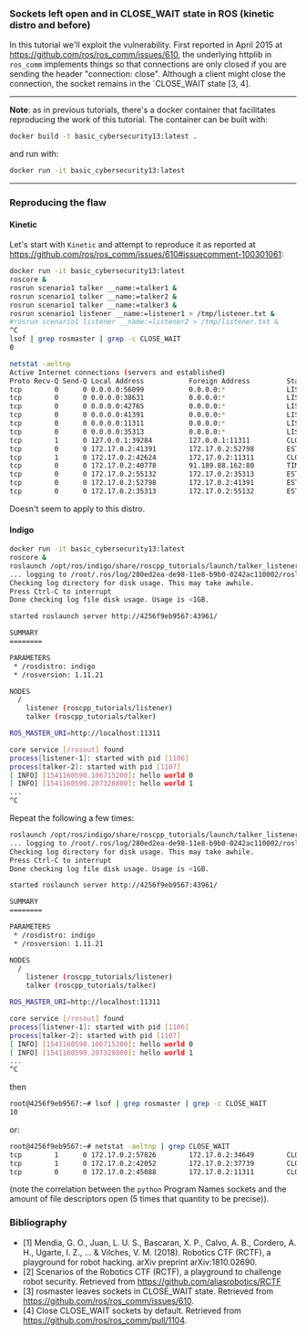 ### Sockets left open and in CLOSE_WAIT state in ROS (kinetic distro and before)

In this tutorial we'll exploit the vulnerability. First reported in April 2015 at https://github.com/ros/ros_comm/issues/610, the underlying httplib in `ros_comm` implements things so that connections are only closed if you are sending the header "connection: close". Although a client might close the connection, the socket remains in the `CLOSE_WAIT state [3, 4].

----

**Note**: as in previous tutorials, there's a docker container that facilitates reproducing the work of this tutorial. The container can be built with:
```bash
docker build -t basic_cybersecurity13:latest .
```
and run with:
```bash
docker run -it basic_cybersecurity13:latest
```

----

### Reproducing the flaw

#### Kinetic
Let's start with `Kinetic` and attempt to reproduce it as reported at https://github.com/ros/ros_comm/issues/610#issuecomment-100301061:
```bash
docker run -it basic_cybersecurity13:latest
roscore &
rosrun scenario1 talker __name:=talker1 &
rosrun scenario1 talker __name:=talker2 &
rosrun scenario1 talker __name:=talker3 &
rosrun scenario1 listener __name:=listener1 > /tmp/listener.txt &
#rosrun scenario1 listener __name:=listener2 > /tmp/listener.txt &
^C
lsof | grep rosmaster | grep -c CLOSE_WAIT
0
```

```bash
netstat -aeltnp
Active Internet connections (servers and established)
Proto Recv-Q Send-Q Local Address           Foreign Address         State       User       Inode       PID/Program name
tcp        0      0 0.0.0.0:56099           0.0.0.0:*               LISTEN      0          23498       61/rosout
tcp        0      0 0.0.0.0:38631           0.0.0.0:*               LISTEN      0          19433       38/python
tcp        0      0 0.0.0.0:42765           0.0.0.0:*               LISTEN      0          24679       89/talker
tcp        0      0 0.0.0.0:41391           0.0.0.0:*               LISTEN      0          24676       89/talker
tcp        0      0 0.0.0.0:11311           0.0.0.0:*               LISTEN      0          20153       48/python
tcp        0      0 0.0.0.0:35313           0.0.0.0:*               LISTEN      0          23501       61/rosout
tcp        1      0 127.0.0.1:39284         127.0.0.1:11311         CLOSE_WAIT  0          24696       89/talker
tcp        0      0 172.17.0.2:41391        172.17.0.2:52798        ESTABLISHED 0          25659       89/talker
tcp        1      0 172.17.0.2:42624        172.17.0.2:11311        CLOSE_WAIT  0          23521       61/rosout
tcp        0      0 172.17.0.2:40778        91.189.88.162:80        TIME_WAIT   0          0           -
tcp        0      0 172.17.0.2:55132        172.17.0.2:35313        ESTABLISHED 0          25654       48/python
tcp        0      0 172.17.0.2:52798        172.17.0.2:41391        ESTABLISHED 0          25658       61/rosout
tcp        0      0 172.17.0.2:35313        172.17.0.2:55132        ESTABLISHED 0          25655       61/rosout
```

Doesn't seem to apply to this distro.

#### Indigo

```bash
docker run -it basic_cybersecurity13:latest
roscore &
roslaunch /opt/ros/indigo/share/roscpp_tutorials/launch/talker_listener.launch
... logging to /root/.ros/log/280ed2ea-de98-11e8-b9b0-0242ac110002/roslaunch-4256f9eb9567-1088.log
Checking log directory for disk usage. This may take awhile.
Press Ctrl-C to interrupt
Done checking log file disk usage. Usage is <1GB.

started roslaunch server http://4256f9eb9567:43961/

SUMMARY
========

PARAMETERS
 * /rosdistro: indigo
 * /rosversion: 1.11.21

NODES
  /
    listener (roscpp_tutorials/listener)
    talker (roscpp_tutorials/talker)

ROS_MASTER_URI=http://localhost:11311

core service [/rosout] found
process[listener-1]: started with pid [1106]
process[talker-2]: started with pid [1107]
[ INFO] [1541160590.106715200]: hello world 0
[ INFO] [1541160590.207328800]: hello world 1
...
^C
```

Repeat the following a few times:
```bash
roslaunch /opt/ros/indigo/share/roscpp_tutorials/launch/talker_listener.launch
... logging to /root/.ros/log/280ed2ea-de98-11e8-b9b0-0242ac110002/roslaunch-4256f9eb9567-1088.log
Checking log directory for disk usage. This may take awhile.
Press Ctrl-C to interrupt
Done checking log file disk usage. Usage is <1GB.

started roslaunch server http://4256f9eb9567:43961/

SUMMARY
========

PARAMETERS
 * /rosdistro: indigo
 * /rosversion: 1.11.21

NODES
  /
    listener (roscpp_tutorials/listener)
    talker (roscpp_tutorials/talker)

ROS_MASTER_URI=http://localhost:11311

core service [/rosout] found
process[listener-1]: started with pid [1106]
process[talker-2]: started with pid [1107]
[ INFO] [1541160590.106715200]: hello world 0
[ INFO] [1541160590.207328800]: hello world 1
...
^C
```
then

```bash
root@4256f9eb9567:~# lsof | grep rosmaster | grep -c CLOSE_WAIT
10
```

or:

```bash
root@4256f9eb9567:~# netstat -aeltnp | grep CLOSE_WAIT
tcp        1      0 172.17.0.2:57826        172.17.0.2:34649        CLOSE_WAIT  0          113151      1468/python
tcp        1      0 172.17.0.2:42052        172.17.0.2:37739        CLOSE_WAIT  0          114078      1468/python
tcp        0      0 172.17.0.2:45088        172.17.0.2:11311        CLOSE_WAIT  0          114002      1454/rosout
```

(note the correlation between the `python` Program Names sockets and the amount of file descriptors open (5 times that quantity to be precise)).


### Bibliography
- [1] Mendia, G. O., Juan, L. U. S., Bascaran, X. P., Calvo, A. B., Cordero, A. H., Ugarte, I. Z., ... & Vilches, V. M. (2018). Robotics CTF (RCTF), a playground for robot hacking. arXiv preprint arXiv:1810.02690.
- [2] Scenarios of the Robotics CTF (RCTF), a playground to challenge robot security. Retrieved from https://github.com/aliasrobotics/RCTF
- [3] rosmaster leaves sockets in CLOSE_WAIT state. Retrieved from https://github.com/ros/ros_comm/issues/610.
- [4] Close CLOSE_WAIT sockets by default. Retrieved from https://github.com/ros/ros_comm/pull/1104.
